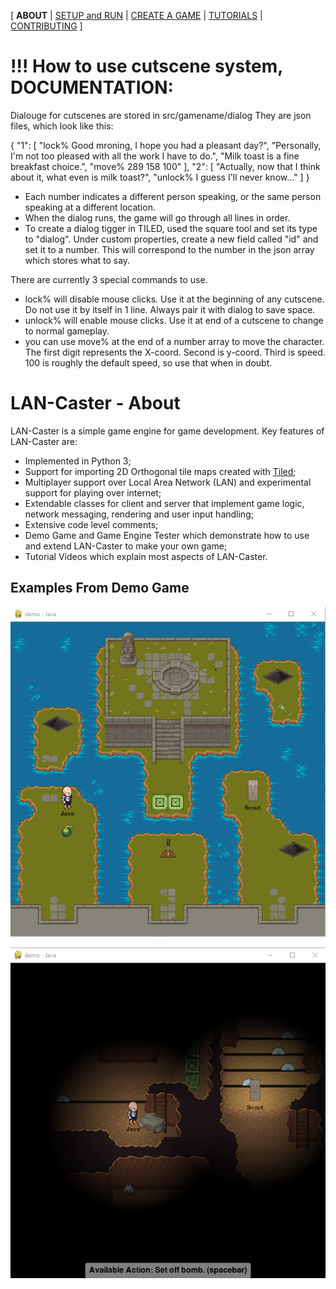 [ **ABOUT** | [SETUP and RUN](SETUP.md) | [CREATE A GAME](CREATE.md) | [TUTORIALS](TUTORIALS.md) | [CONTRIBUTING](CONTRIBUTING.md) ]

# !!! How to use cutscene system, DOCUMENTATION:
Dialouge for cutscenes are stored in src/gamename/dialog
They are json files, which look like this:

{
    "1": [
      "lock% Good mroning, I hope you had a pleasant day?",
      "Personally, I'm not too pleased with all the work I have to do.",
      "Milk toast is a fine breakfast choice.",
      "move% 289 158 100"
    ],
    "2": [
        "Actually, now that I think about it, what even is milk toast?",
        "unlock% I guess I'll never know..."
    ]
}

* Each number indicates a different person speaking, or the same person speaking at a different location.
* When the dialog runs, the game will go through all lines in order.
* To create a dialog tigger in TILED, used the square tool and set its type to "dialog". Under custom properties, create a new field called "id" and set it to a number. This will correspond to the number in the json array which stores what to say.

There are currently 3 special commands to use.
* lock% will disable mouse clicks. Use it at the beginning of any cutscene. Do not use it by itself in 1 line. Always pair it with dialog to save space.
* unlock% will enable mouse clicks. Use it at end of a cutscene to change to normal gameplay.
* you can use move% at the end of a number array to move the character. The first digit represents the X-coord. Second is y-coord. Third is speed. 100 is roughly the default speed, so use that when in doubt.


# LAN-Caster - About

LAN-Caster is a simple game engine for game development. Key features of LAN-Caster are:

  * Implemented in Python 3;
  * Support for importing 2D Orthogonal tile maps created with [Tiled](http://mapeditor.org);
  * Multiplayer support over Local Area Network (LAN) and experimental support for playing over internet;
  * Extendable classes for client and server that implement game logic, network messaging, rendering and user input handling;
  * Extensive code level comments;
  * Demo Game and Game Engine Tester which demonstrate how to use and extend LAN-Caster to make your own game;
  * Tutorial Videos which explain most aspects of LAN-Caster.

## Examples From Demo Game

![Demo Game End Map](images/demo-end.png "Demo Game End Map")

![Demo Game Under Map](images/demo-under.png "Demo Game Under Map")